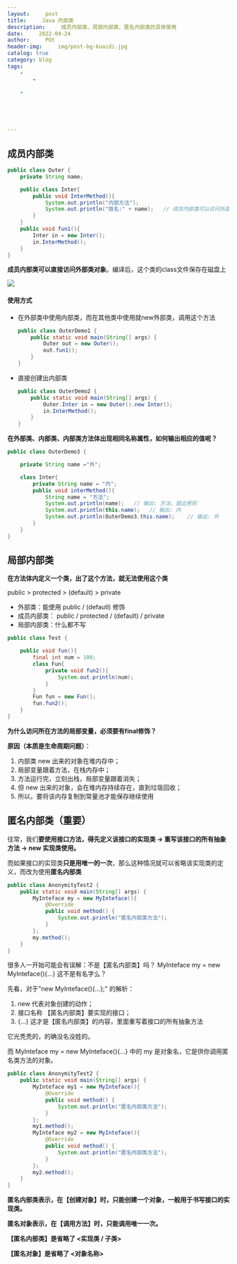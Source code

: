 ```yaml
---
layout:     post
title:     Java 内部类
description:     成员内部类、局部内部类、匿名内部类的具体使用
date:     2022-04-24
author:     POt
header-img:     img/post-bg-kuaidi.jpg
catalog: true
category: blog
tags:     
    -   
        -   

    -   





---
```


## 成员内部类

```java
public class Outer {
    private String name;

    public class Inter{
        public void InterMethod(){
            System.out.println("内部方法");
            System.out.println("姓名:" + name);   // 成员内部类可以访问外部类属性
        }
    }
    public void fun1(){
        Inter in = new Inter();
        in.InterMethod();
    }
}
```

**成员内部类可以直接访问外部类对象**。编译后，这个类的class文件保存在磁盘上

![](https://p3-juejin.byteimg.com/tos-cn-i-k3u1fbpfcp/3f0523d6cf1b4568924e4bc1d486eeb6~tplv-k3u1fbpfcp-zoom-in-crop-mark:1304:0:0:0.awebp)

#### 使用方式

* 在外部类中使用内部类，而在其他类中使用就new外部类，调用这个方法

  ```java
  public class OuterDemo1 {
      public static void main(String[] args) {
          Outer out = new Outer();
          out.fun1();
      }
  }
  ```

* 直接创建出内部类

  ```java
  public class OuterDemo2 {
      public static void main(String[] args) {
          Outer.Inter in = new Outer().new Inter();
          in.InterMethod();
      }
  }
  ```

**在外部类、内部类、内部类方法体出现相同名称属性，如何输出相应的值呢？**

```java
public class OuterDemo3 {

    private String name ="外";

    class Inter{
        private String name = "内";
        public void interMethod(){
            String name = "方法";
            System.out.println(name);   // 输出: 方法，就近原则
            System.out.println(this.name);   // 输出: 内
            System.out.println(OuterDemo3.this.name);    // 输出: 外
        }
    }
}
```

## 局部内部类

**在方法体内定义一个类，出了这个方法，就无法使用这个类**

public  >  protected  >  (default)  >  private

* 外部类：能使用 public  / (defautl)  修饰
* 成员内部类： public / protected / (default) / private
* 局部内部类：什么都不写

```java
public class Test {

    public void fun(){
        final int num = 100;
        class Fun{
            private void fun2(){
                System.out.println(num);
            }
        }
        Fun fun = new Fun();
        fun.fun2();
    }
}
```

**为什么访问所在方法的局部变量，必须要有final修饰？**

**原因（本质是生命周期问题）**：

1. 内部类 new 出来的对象在堆内存中；
2. 局部变量跟着方法，在栈内存中；
3. 方法运行完，立刻出栈，局部变量跟着消失；
4. 但 new 出来的对象，会在堆内存持续存在，直到垃圾回收；
5. 所以，要将该内存复制到常量池才能保存继续使用

## 匿名内部类（重要）

往常，我们**要使用接口方法，得先定义该接口的实现类 -> 重写该接口的所有抽象方法 -> new 实现类使用。**

而如果接口的实现类**只是用唯一的一次**，那么这种情况就可以省略该实现类的定义，而改为使用**匿名内部类**

```java
public class AnonymityTest2 {
    public static void main(String[] args) {
        MyInteface my = new MyInteface(){
            @Override
            public void method() {
                System.out.println("匿名内部类方法");
            }
        };
        my.method();
    }
}
```

很多人一开始可能会有误解：不是【匿名内部类】吗？ MyInteface my = new MyInteface(){...} 这不是有名字么？

先看，对于"new MyInteface(){...};" 的解析：

1. new  代表对象创建的动作；
2. 接口名称   【匿名内部类】要实现的接口；
3. {...}   这才是【匿名内部类】的内容，里面重写着接口的所有抽象方法

它光秃秃的，的确没名没姓的。

而 MyInteface my = new MyInteface(){...} 中的 my 是对象名，它是供你调用匿名类方法的对象。

```java
public class AnonymityTest2 {
    public static void main(String[] args) {
        MyInteface my1 = new MyInteface(){
            @Override
            public void method() {
                System.out.println("匿名内部类方法");
            }
        };
        my1.method();
        MyInteface my2 = new MyInteface(){
            @Override
            public void method() {
                System.out.println("匿名内部类方法");
            }
        };
        my2.method();
    }
}
```

**匿名内部类表示，在【创建对象】时，只能创建一个对象，一般用于书写接口的实现类。**

**匿名对象表示，在【调用方法】时，只能调用唯一一次。**

**【匿名内部类】是省略了 <实现类 / 子类>**

**【匿名对象】是省略了 <对象名称>**